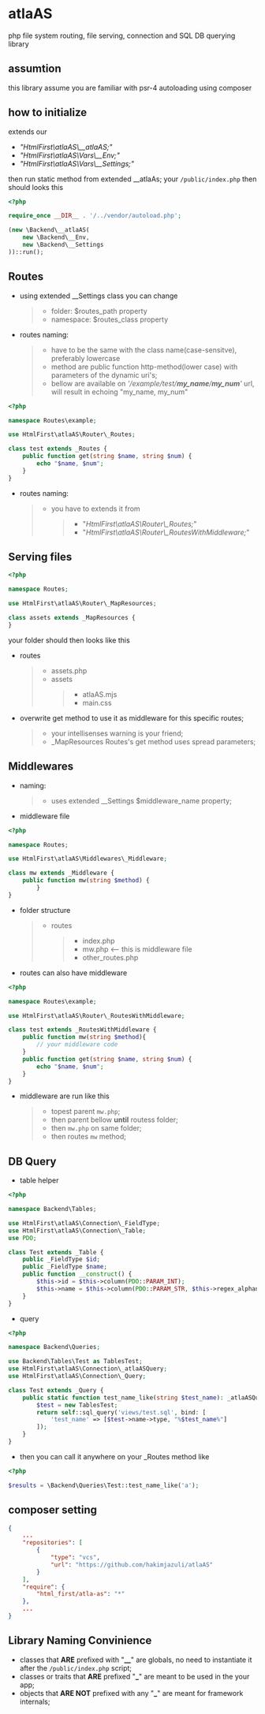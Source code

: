 ﻿# atlaAS

php file system routing, file serving, connection and SQL DB querying library

## assumtion

this library assume you are familiar with psr-4 autoloading using composer

## how to initialize

extends our

-   _"HtmlFirst\atlaAS\\\_\_atlaAS;"_
-   _"HtmlFirst\atlaAS\Vars\\\_\_Env;"_
-   _"HtmlFirst\atlaAS\Vars\\\_\_Settings;"_

then run static method from extended \_\_atlaAs; your `/public/index.php` then should looks this

```php
<?php

require_once __DIR__ . '/../vendor/autoload.php';

(new \Backend\__atlaAS(
    new \Backend\__Env,
    new \Backend\__Settings
))::run();

```

## Routes

-   using extended \_\_Settings class you can change
    > -   folder: \$routes_path property
    > -   namespace: \$routes_class property
-   routes naming:
    > -   have to be the same with the class name(case-sensitve), preferably lowercase
    > -   method are public function http-method(lower case) with parameters of the dynamic uri's;
    > -   bellow are available on _'/example/test/**my_name**/**my_num**'_ url, will result in
    >     echoing "my_name, my_num"

```php
<?php

namespace Routes\example;

use HtmlFirst\atlaAS\Router\_Routes;

class test extends _Routes {
    public function get(string $name, string $num) {
        echo "$name, $num";
    }
}
```

-   routes naming:
    > -   you have to extends it from
    >     > -   "_HtmlFirst\atlaAS\Router\\\_Routes;_"
    >     > -   "_HtmlFirst\atlaAS\Router\\\_RoutesWithMiddleware;_"

## Serving files

```php
<?php

namespace Routes;

use HtmlFirst\atlaAS\Router\_MapResources;

class assets extends _MapResources {
}
```

your folder should then looks like this

-   routes

    > -   assets.php
    > -   assets
    >     > -   atlaAS.mjs
    >     > -   main.css

-   overwrite get method to use it as middleware for this specific routes;
    > -   your intellisenses warning is your friend;
    > -   \_MapResources Routes's get method uses spread parameters;

## Middlewares

-   naming:

    > -   uses extended \_\_Settings $middleware_name property;

-   middleware file

```php
<?php

namespace Routes;

use HtmlFirst\atlaAS\Middlewares\_Middleware;

class mw extends _Middleware {
    public function mw(string $method) {
        }
}
```

-   folder structure

    > -   routes
    >     > -   index.php
    >     > -   mw.php <-- this is middleware file
    >     > -   other_routes.php

-   routes can also have middleware

```php
<?php

namespace Routes\example;

use HtmlFirst\atlaAS\Router\_RoutesWithMiddleware;

class test extends _RoutesWithMiddleware {
    public function mw(string $method){
        // your middleware code
    }
    public function get(string $name, string $num) {
        echo "$name, $num";
    }
}
```

-   middleware are run like this
    > -   topest parent `mw.php`;
    > -   then parent bellow **until** routess folder;
    > -   then `mw.php` on same folder;
    > -   then routes `mw` method;

## DB Query

-   table helper

```php
<?php

namespace Backend\Tables;

use HtmlFirst\atlaAS\Connection\_FieldType;
use HtmlFirst\atlaAS\Connection\_Table;
use PDO;

class Test extends _Table {
    public _FieldType $id;
    public _FieldType $name;
    public function __construct() {
        $this->id = $this->column(PDO::PARAM_INT);
        $this->name = $this->column(PDO::PARAM_STR, $this->regex_alphanumeric_loose(1, 255));
    }
}

```

-   query

```php
<?php

namespace Backend\Queries;

use Backend\Tables\Test as TablesTest;
use HtmlFirst\atlaAS\Connection\_atlaASQuery;
use HtmlFirst\atlaAS\Connection\_Query;

class Test extends _Query {
    public static function test_name_like(string $test_name): _atlaASQuery {
        $test = new TablesTest;
        return self::sql_query('views/test.sql', bind: [
            'test_name' => [$test->name->type, "%$test_name%"]
        ]);
    }
}
```

-   then you can call it anywhere on your \_Routes method like

```php
<?php

$results = \Backend\Queries\Test::test_name_like('a');
```

## composer setting

```json
{
    ...
	"repositories": [
		{
			"type": "vcs",
			"url": "https://github.com/hakimjazuli/atlaAS"
		}
	],
	"require": {
		"html_first/atla-as": "*"
	},
    ...
}
```

## Library Naming Convinience

-   classes that **ARE** prefixed with "**\_\_**" are globals, no need to instantiate it after the
    `/public/index.php` script;
-   classes or traits that **ARE** prefixed "**\_**" are meant to be used in the your app;
-   objects that **ARE NOT** prefixed with any "**\_**" are meant for framework internals;
